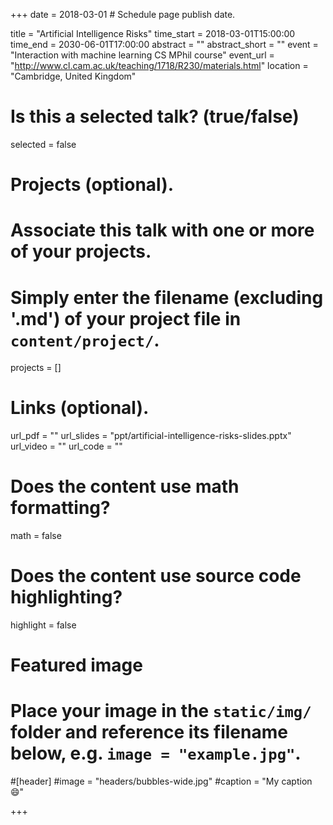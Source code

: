 +++
date = 2018-03-01 # Schedule page publish date.

title = "Artificial Intelligence Risks"
time_start = 2018-03-01T15:00:00
time_end = 2030-06-01T17:00:00
abstract = ""
abstract_short = ""
event = "Interaction with machine learning CS MPhil course"
event_url = "http://www.cl.cam.ac.uk/teaching/1718/R230/materials.html"
location = "Cambridge, United Kingdom"

# Is this a selected talk? (true/false)
selected = false

# Projects (optional).
#   Associate this talk with one or more of your projects.
#   Simply enter the filename (excluding '.md') of your project file in `content/project/`.
projects = []

# Links (optional).
url_pdf = ""
url_slides = "ppt/artificial-intelligence-risks-slides.pptx"
url_video = ""
url_code = ""

# Does the content use math formatting?
math = false

# Does the content use source code highlighting?
highlight = false

# Featured image
# Place your image in the `static/img/` folder and reference its filename below, e.g. `image = "example.jpg"`.
#[header]
#image = "headers/bubbles-wide.jpg"
#caption = "My caption :smile:"

+++
